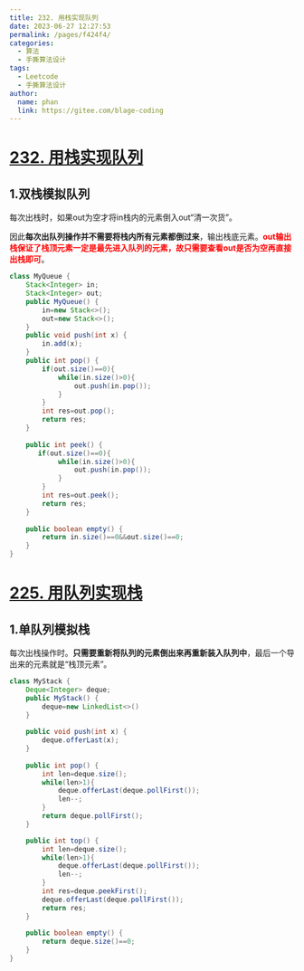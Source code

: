 ```yaml
---
title: 232. 用栈实现队列
date: 2023-06-27 12:27:53
permalink: /pages/f424f4/
categories:
  - 算法
  - 手撕算法设计
tags:
  - Leetcode
  - 手撕算法设计
author: 
  name: phan
  link: https://gitee.com/blage-coding
---
```

# [232. 用栈实现队列](https://leetcode.cn/problems/implement-queue-using-stacks/)

## 1.双栈模拟队列

每次出栈时，如果out为空才将in栈内的元素倒入out“清一次货”。

因此**每次出队列操作并不需要将栈内所有元素都倒过来**，输出栈底元素。<font color="red">**out输出栈保证了栈顶元素一定是最先进入队列的元素，故只需要查看out是否为空再直接出栈即可**</font>。

```java
class MyQueue {
    Stack<Integer> in;
    Stack<Integer> out;
    public MyQueue() {
        in=new Stack<>();
        out=new Stack<>();
    }
    public void push(int x) {
        in.add(x);
    }
    public int pop() {
        if(out.size()==0){
            while(in.size()>0){
                out.push(in.pop());
            }
        }
        int res=out.pop();
        return res;
    }
    
    public int peek() {
       if(out.size()==0){
            while(in.size()>0){
                out.push(in.pop());
            }
        }
        int res=out.peek();
        return res;
    }
    
    public boolean empty() {
        return in.size()==0&&out.size()==0;
    }
}
```

# [225. 用队列实现栈](https://leetcode.cn/problems/implement-stack-using-queues/)

## 1.单队列模拟栈

每次出栈操作时。**只需要重新将队列的元素倒出来再重新装入队列中**，最后一个导出来的元素就是“栈顶元素”。

```java
class MyStack {
    Deque<Integer> deque;
    public MyStack() {
        deque=new LinkedList<>()
    }
    
    public void push(int x) {
        deque.offerLast(x);
    }
    
    public int pop() {
        int len=deque.size();
        while(len>1){
            deque.offerLast(deque.pollFirst());
            len--;
        }
        return deque.pollFirst();
    }

    public int top() {
        int len=deque.size();
        while(len>1){
            deque.offerLast(deque.pollFirst());
            len--;
        }
        int res=deque.peekFirst();
        deque.offerLast(deque.pollFirst());
        return res;
    }
    
    public boolean empty() {
        return deque.size()==0;
    }
}
```

